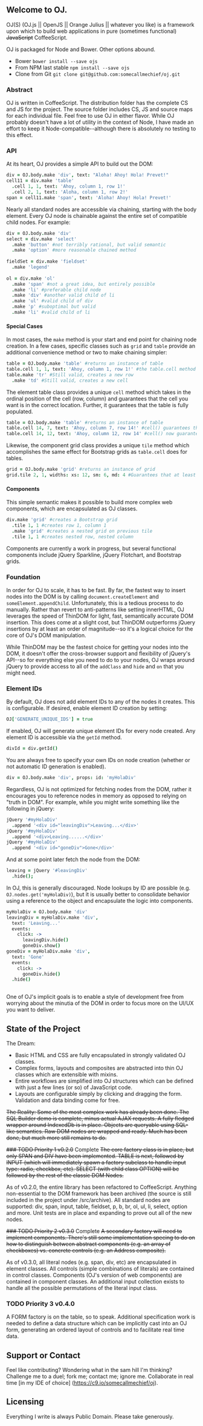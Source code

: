 ## Welcome to OJ.
OJ(S) (OJ.js || OpenJS || Orange Julius || whatever you like) is a framework upon which to build web applications in pure (sometimes functional) ~~JavaScript~~ CoffeeScript.

OJ is packaged for Node and Bower. Other options abound.
* Bower `bower install --save ojs`
* From NPM last stable `npm install --save ojs`
* Clone from Git `git clone git@github.com:somecallmechief/oj.git`

### Abstract

OJ is written in CoffeeScript. The distribution folder has the complete CS and JS for the project.
The source folder includes CS, JS and source maps for each individual file.
Feel free to use OJ in either flavor.
While OJ probably doesn't have a lot of utility in the context of Node, I have made an effort to keep it Node-compatible--although there is absolutely no testing to this effect.

### API

At its heart, OJ provides a simple API to build out the DOM:

```coffee
div = OJ.body.make 'div', text: "Aloha! Ahoy! Hola! Prevet!"
cell11 = div.make 'table'
  .cell 1, 1, text: 'Ahoy, column 1, row 1!'
  .cell 2, 1, text: 'Aloha, column 1, row 2!'
span = cell11.make 'span', text: 'Aloha! Ahoy! Hola! Prevet!'
```

Nearly all standard nodes are accessible via chaining, starting with the body element. Every OJ node is chainable against the entire set of compatible child nodes. For example:

```coffee
div = OJ.body.make 'div'
select = div.make 'select'
  .make 'button' #not terribly rational, but valid semantic
  .make 'option' #more reasonable chained method
  
fieldSet = div.make 'fieldset'
  .make 'legend'
  
ol = div.make 'ol'
  .make 'span' #not a great idea, but entirely possible
  .make 'li' #preferable child node
  .make 'div' #another valid child of li
  .make 'ul' #valid child of div
  .make 'p' #suboptimal but valid
  .make 'li' #valid child of li
```

#### Special Cases

In most cases, the `make` method is your start and end point for chaining node creation. In a few cases, specific classes such as `grid` and `table` provide an additional convenience
method or two to make chaining simpler:

```coffee
table = OJ.body.make 'table' #returns an instance of table
table.cell 1, 1, text: 'Ahoy, column 1, row 1!' #the table.cell method provides a simple abstraction over table.make 'tr' and table.make 'td'
table.make 'tr' #Still valid, creates a new row
  .make 'td' #Still valid, creates a new cell
```

The element table class provides a unique `cell` method which takes in the ordinal position of the cell (row, column) and guarantees that the cell you want is in the correct location.
Further, it guarantees that the table is fully populated.

```coffee
table = OJ.body.make 'table' #returns an instance of table
table.cell 14, 7, text: 'Ahoy, column 7, row 14!' #cell() guarantees that rows 1-13 are created and that each row has at least 7 columns (filled with non-breaking whitespace if absent)
table.cell 14, 12, text: 'Ahoy, column 12, row 14' #cell() now guarantees that all existing rows also have 14 columns (filled with non-breaking whitespace if absent)
```

Likewise, the component grid class provides a unique `tile` method which accomplishes the same effect for Bootstrap grids as `table.cell` does for tables.

```coffee
grid = OJ.body.make 'grid' #returns an instance of grid
grid.tile 2, 1, widths: xs: 12, sm: 6, md: 4 #Guarantees that at least 2 Bootstrap rows exist, each with 1 column
```

#### Components

This simple semantic makes it possible to build more complex web components, which are encapsulated as OJ classes.

```coffee
div.make 'grid' #creates a Bootstrap grid
  .tile 1, 1 #creates row 1, column 1
  .make 'grid' #creates a nested grid on previous tile
  .tile 1, 1 #creates nested row, nested column
```

Components are currently a work in progress, but several functional components include jQuery Sparkline, jQuery Flotchart, and Bootstrap grids.

### Foundation

In order for OJ to scale, it has to be fast. By far, the fastest way to insert nodes into the DOM is by calling `document.createElement` and `someElement.appendChild`. Unfortunately, this is a tedious process to do manually. Rather than revert to anti-patterns like setting innerHTML, OJ leverages the speed of ThinDOM for light, fast, semantically accurate DOM insertion. This does come at a slight cost, but ThinDOM outperforms jQuery insertions by at least an order of magnitude--so it's a logical choice for the core of OJ's DOM manipulation. 

While ThinDOM may be the fastest choice for getting your nodes into the DOM, it doesn't offer the cross-browser support and flexibility of jQuery's API--so for everything else you need to do to your nodes, OJ wraps around jQuery to provide access to all of the `addClass` and `hide` and `on` that you might need.

### Element IDs

By default, OJ does not add element IDs to any of the nodes it creates. This is configurable. If desired, enable element ID creation by setting:

```coffee
OJ['GENERATE_UNIQUE_IDS'] = true
```

If enabled, OJ will generate unique element IDs for every node created. Any element ID is accessible via the `getId` method.

```coffee
divId = div.getId()
```

You are always free to specify your own IDs on node creation (whether or not automatic ID generation is enabled).

```coffee
div = OJ.body.make 'div', props: id: 'myHolaDiv'
```

Regardless, OJ is not optimized for fetching nodes from the DOM, rather it encourages you to reference nodes in memory as opposed to relying on "truth in DOM". 
For example, while you might write something like the following in jQuery:

```coffee
jQuery '#myHolaDiv'
  .append '<div id="leavingDiv">Leaving...</div>'
jQuery '#myHolaDiv'
  .append '<div>Leaving......</div>'
jQuery '#myHolaDiv'
  .append '<div id="goneDiv">Gone</div>'
```

And at some point later fetch the node from the DOM:

```coffee
leaving = jQuery '#leavingDiv'
  .hide();
```

In OJ, this is generally discouraged. Node lookups by ID are possible (e.g. `OJ.nodes.get('myHolaDiv)`), but it is usually better to consolidate behavior using a reference to the object and encapsulate the logic into components.

```coffee
myHolaDiv = OJ.body.make 'div'
leavingDiv = myHolaDiv.make 'div', 
  text: 'Leaving...'
  events:
    click: ->
      leavingDiv.hide()
      goneDiv.show()  
goneDiv = myHolaDiv.make 'div', 
  text: 'Gone'
  events: 
    click: ->
      goneDiv.hide()  
  .hide()
  
```

One of OJ's implicit goals is to enable a style of development free from worrying about the minutia
of the DOM in order to focus more on the UI/UX you want to deliver.

## State of the Project

The Dream: 
* Basic HTML and CSS are fully encapsulated in strongly validated OJ classes.
* Complex forms, layouts and composites are abstracted into thin OJ classes which are extensible with mixins. 
* Entire workflows are simplified into OJ structures which can be defined with just a few lines (or so) of JavaScript code.
* Layouts are configurable simply by clicking and dragging the form. Validation and data binding come for free.

~~The Reality: Some of the most complex work has already been done. The SQL Builder demo is complete, minus actual AJAX requests. A fully fledged wrapper around IndexedDb is in place. Objects are queryable using SQL-like semantics. Raw DOM nodes are wrapped and ready. Much has been done, but much more still remains to do.~~

~~### TODO Priority 1 v0.2.0~~ Complete
~~The core factory class is in place, but only SPAN and DIV have been implemented. TABLE is next, followed by INPUT (which will immediately spawn a factory subclass to handle input type: radio, checkbox, etc). SELECT (with child class OPTION) will be followed by the rest of the classic DOM Nodes.~~

As of v0.2.0, the entire library has been refactored to CoffeeScript. Anything non-essential to the DOM framework has been archived (the source is still included in the project under /src/archive).
All standard nodes are supported: div, span, input, table, fieldset, p, b, br, ol, ul, li, select, option and more. Unit tests are in place and expanding to prove out all of the new nodes.

~~### TODO Priority 2 v0.3.0~~ Complete
~~A secondary factory will need to implement components. There's still some implementation specing to do on how to distinguish
between abstract components (e.g. an array of checkboxes) vs. concrete controls (e.g. an Address composite).~~

As of v0.3.0, all literal nodes (e.g. span, div, etc) are encapsulated in element classes. 
All controls (simple combinations of literals) are contained in control classes.
Components (OJ's version of web components) are contained in component classes.
An additional input collection exists to handle all the possible permutations of the literal input class.

### TODO Priority 3 v0.4.0
A FORM factory is on the table, so to speak. Additional specification work is needed to define a data structure
which can be implicitly cast into an OJ form, generating an ordered layout of controls and to facilitate real time data.

## Support or Contact
Feel like contributing? Wondering what in the sam hill I'm thinking? Challenge me to a duel; fork me; contact me; ignore me.
Collaborate in real time [in my IDE of choice] (https://c9.io/somecallmechief/oj).

## Licensing
Everything I write is always Public Domain. Please take generously.
